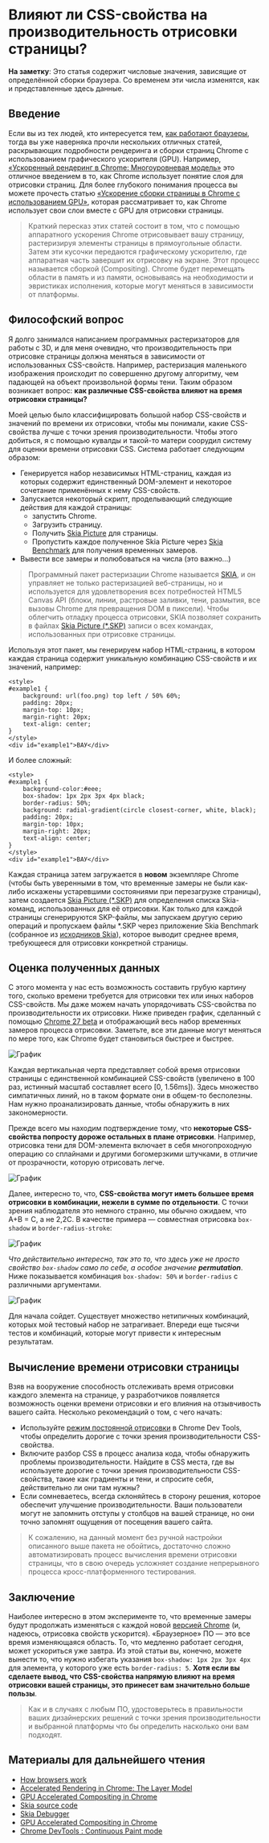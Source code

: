 # Влияют ли CSS-свойства на производительность отрисовки страницы?

**На заметку**: Это статья содержит числовые значения, зависящие от
определённой сборки браузера. Со временем эти числа изменятся, как и
представленные здесь данные.

## Введение

Если вы из тех людей, кто интересуется тем, [как работают браузеры][1],
тогда вы уже наверняка прочли нескольких отличных статей, раскрывающих подробности
рендеринга и сборки страниц Chrome с использованием графического ускорителя (GPU).
Например, [«Ускоренный рендеринг в Chrome: Многоуровневая модель»][2] это
отличное введением в то, как Chrome использует понятие слоя для отрисовки
страниц. Для более глубокого понимания процесса вы можете прочесть статью
[«Ускорение сборки страницы в Chrome с использованием GPU»][3], которая
рассматривает то, как Chrome использует свои слои вместе с GPU для отрисовки
страницы.

> Краткий пересказ этих статей состоит в том, что с помощью аппаратного
ускорения Chrome отрисовывает вашу страницу, растеризируя элементы страницы в
прямоугольные области. Затем эти кусочки передаются графическому ускорителю,
где аппаратная часть завершит их отрисовку на экране. Этот процесс называется
сборкой (Compositing). Chrome будет перемещать области в память и из
памяти, основываясь на необходимости и эвристиках исполнения, которые могут
меняться в зависимости от платформы.

## Философский вопрос

Я долго занимался написанием программных растеризаторов для работы с
3D, и для меня очевидно, что производительность при отрисовке страницы должна
меняться в зависимости от использованных CSS-свойств. Например, растеризация
маленького изображения происходит по совершенно другому алгоритму, чем падающей
на объект произвольной формы тени. Таким образом возникает вопрос: **как различные
CSS-свойства влияют на время отрисовки страницы?**

Моей целью было классифицировать большой набор CSS-свойств и значений по
времени их отрисовки, чтобы мы понимали, какие CSS-свойства лучше с точки
зрения производительности. Чтобы этого добиться, я с помощью кувалды и такой-то
матери соорудил систему для оценки времени отрисовки CSS. Система работает
следующим образом:

- Генерируется набор независимых HTML-страниц, каждая из которых содержит
единственный DOM-элемент и некоторое сочетание применённых к нему CSS-свойств.
- Запускается некоторый скрипт, проделывающий следующие действия для каждой
страницы:
  - запустить Chrome.
  - Загрузить страницу.
  - Получить [Skia Picture][6] для страницы.
  - Пропустить каждое полученное Skia Picture через [Skia Benchmark][6] для
  получения временных замеров.
- Вывести все замеры и полюбоваться на числа (это важно…)

> Программный пакет растеризации Chrome называется [SKIA][7], и он управляет
не только растеризацией веб-страницы, но и используется для удовлетворения
всех потребностей HTML5 Canvas API (блоки, линии, растровые заливки, тени, размытия,
все вызовы Chrome для превращения DOM в пиксели). Чтобы облегчить отладку
процесса отрисовки, SKIA позволяет сохранить в файлах [Skia Picture (*.SKP)][6]
записи о всех командах, использованных при отрисовке страницы.

Используя этот пакет, мы генерируем набор HTML-страниц, в котором каждая
страница содержит уникальную комбинацию CSS-свойств и их значений, например:

    <style>
    #example1 {
        background: url(foo.png) top left / 50% 60%;
        padding: 20px;
        margin-top: 10px;
        margin-right: 20px;
        text-align: center;
    }
    </style>
    <div id="example1">ВАУ</div>

И более сложный:

    <style>
    #example1 {
        background-color:#eee;
        box-shadow: 1px 2px 3px 4px black;
        border-radius: 50%;
        background: radial-gradient(circle closest-corner, white, black);
        padding: 20px;
        margin-top: 10px;
        margin-right: 20px;
        text-align: center;
    }
    </style>
    <div id="example1">ВАУ</div>

Каждая страница затем загружается в **новом** экземпляре Chrome (чтобы быть
уверенными в том, что временные замеры не были как-либо искажены устаревшими
состояниями при перезагрузке страницы), затем создается
[Skia Picture (*.SKP)][6] для определения списка Skia-команд, использованных
для её отрисовки. Как только для каждой страницы сгенерируются SKP-файлы, мы
запускаем другую серию операций и пропускаем файлы *.SKP через приложение
Skia Benchmark (собранное из [исходников Skia][8]), которое выводит среднее
время, требующееся для отрисовки конкретной страницы.

## Оценка полученных данных

С этого момента у нас есть возможность составить грубую картину того, сколько
времени требуется для отрисовки тех или иных наборов CSS-свойств. Мы даже
можем начать упорядочивать CSS-свойства по производительности их отрисовки.
Ниже приведен график, сделанный с помощью [Chrome 27 beta][9] и отображающий
весь набор временных замеров процесса отрисовки. Заметьте, все эти данные могут
меняться по мере того, как Chrome будет становиться быстрее и быстрее.

![График][График временных замеров процесса отрисовки]

Каждая вертикальная черта представляет собой время отрисовки страницы с
единственной комбинацией CSS-свойств (увеличено в 100 раз, истинный масштаб
составляет всего [0, 1.56ms]). Здесь множество симпатичных линий, но в таком
формате они в общем-то бесполезны. Нам нужно проанализировать данные, чтобы
обнаружить в них закономерности.

Прежде всего мы находим подтверждение тому, что **некоторые CSS-свойства
попросту дороже остальных в плане отрисовки**. Например, отрисовка тени для
DOM-элемента включает в себя многопроходную операцию со сплайнами и другими
богомерзкими штучками, в отличие от прозрачности, которую отрисовать легче.

![График][Обработанный график]

Далее, интересно то, что, **CSS-свойства могут иметь большее время отрисовки
в комбинации, нежели в сумме по отдельности**. С точки зрения наблюдателя
это немного странно, мы обычно ожидаем, что A+B = C, а не 2,2C. В качестве
примера — совместная отрисовка `box-shadow` и `border-radius-stroke`:

![График][Время отрисовки box-shadow и border-radius-stroke вместе и по отдельности]

*Что действительно интересно, так это то, что здесь уже не просто свойство
`box-shadow` само по себе, а особое значение **permutation***.
Ниже показывается комбинация `box-shadow: 50%` и `border-radius` c различными
аргументами.

![График][Время отрисовки box-shadow и border-radius вместе и по отдельности]

Для начала сойдет. Существует множество нетипичных комбинаций, которых мой
тестовый набор не затрагивает. Впереди еще тысячи тестов и комбинаций, которые
могут привести к интересным результатам.

## Вычисление времени отрисовки страницы

Взяв на вооружение способность отслеживать время отрисовки каждого элемента
на странице, у разработчиков появляется возможность оценки времени отрисовки и
его влияния на отзывчивость вашего сайта. Несколько рекомендаций о том, с чего
начать:

- Используйте [режим постоянной отрисовки][10] в Chrome Dev Tools, чтобы
определить дорогие с точки зрения производительности CSS-свойства.
- Включите разбор CSS в процесс анализа кода, чтобы обнаружить проблемы
производительности. Найдите в CSS места, где вы используете дорогие с точки
зрения производительности CSS-свойства, такие как градиенты и тени, и спросите
себя, действительно ли они там нужны?
- Если сомневаетесь, всегда склоняйтесь в сторону решения, которое обеспечит
улучшение производительности. Ваши пользователи могут не запомнить отступы у
столбцов на вашей странице, но они точно запомнят ощущения от посещения вашего
сайта.

> К сожалению, на данный момент без ручной настройки описанного выше пакета
не обойтись, достаточно сложно автоматизировать процесс вычисления времени отрисовки
страницы, что в свою очередь усложняет создание непрерывного процесса
кросс-платформенного тестирования.

## Заключение

Наиболее интересно в этом эксперименте то, что временные замеры будут
продолжать изменяться с каждой новой [версией Chrome][11] (и, надеюсь,
отрисовка свойств ускорится). «Браузерное» ПО — это все время изменяющаяся
область. То, что медленно работает сегодня, может ускориться уже завтра. Из
этой статьи вы, конечно, можете вынести то, что нужно избегать указания
`box-shadow: 1px 2px 3px 4px` для элемента, у которого уже есть
`border-radius: 5`. **Хотя если вы сделаете вывод, что CSS-свойства напрямую
влияют на время отрисовки вашей страницы, это принесет вам значительно больше
пользы**.

> Как и в случаях с любым ПО, удостоверьтесь в правильности ваших
дизайнерских решений с точки зрения производительности и выбранной платформы
что бы определить насколько они вам подходят.

## Материалы для дальнейшего чтения

- [How browsers work][1]
- [Accelerated Rendering in Chrome: The Layer Model][2]
- [GPU Accelerated Compositing in Chrome][3]
- [Skia source code][8]
- [Skia Debugger][6]
- [GPU Accelerated Compositing in Chrome][3]
- [Chrome DevTools : Continuous Paint mode][10]

[1]: http://www.html5rocks.com/en/tutorials/internals/howbrowserswork/
[2]: http://www.html5rocks.com/en/tutorials/speed/layers/
[3]: http://www.chromium.org/developers/design-documents/gpu-accelerated-compositing-in-chrome
[4]: http://en.wikipedia.org/wiki/Software_rendering
[5]: http://docs.webplatform.org/wiki/css/properties
[6]: https://sites.google.com/site/skiadocs/developer-documentation/skia-debugger
[7]: http://www.chromium.org/developers/design-documents/graphics-and-skia
[8]: https://code.google.com/p/skia/
[9]: https://www.google.com/intl/en/chrome/browser/beta.html
[10]: http://updates.html5rocks.com/2013/02/Profiling-Long-Paint-Times-with-DevTools-Continuous-Painting-Mode
[11]: https://www.google.com/intl/en/chrome/browser/beta.html


[График временных замеров процесса отрисовки]: img/cssTimesDetail.jpg "График временных замеров процесса отрисовки"
[Обработанный график]: img/cssTimesSingles.jpg "Обработанный график"
[Время отрисовки box-shadow и border-radius-stroke вместе и по отдельности]: img/xfigure2.jpg "Время отрисовки box-shadow и border-radius-stroke вместе и по отдельности"
[Время отрисовки box-shadow и border-radius вместе и по отдельности]: img/xfigure3.jpg "Время отрисовки box-shadow и border-radius вместе и по отдельности"
